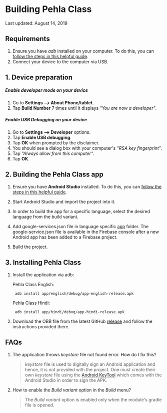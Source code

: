 # Building Pehla Class

Last updated: August 14, 2019

## Requirements
1. Ensure you have _adb_ installed on your computer. To do this, you can [follow the steps in this helpful guide](https://www.androidpit.com/how-to-install-adb-and-fastboot).
2. Connect your device to the computer via USB.

## 1. Device preparation

##### Enable developer mode on your device
1. Go to **Settings --> About Phone/tablet**.
2. Tap **Build Number** 7 times until it displays _"You are now a developer"_.

##### Enable USB Debugging on your device
1. Go to **Settings --> Developer** options.
2. Tap **Enable USB debugging**.
3. Tap **OK** when prompted by the disclaimer.
4. You should see a dialog box with your computer's _"RSA key fingerprint"_.
5. Tap _"Always allow from this computer"_.
6. Tap **OK**.

## 2. Building the Pehla Class app

1. Ensure you have **Android Studio** installed. To do this, you can [follow the steps in this helpful guide](https://developer.android.com/studio/install.html).
     
2. Start Android Studio and import the project into it.

3. In order to build the app for a specific language, select the desired language from the build variant.

4. Add google-services.json file in language specific [app](https://github.com/maqsoftware/Pehla-Class/tree/master/app/src) folder. The google-service.json file is available in the Firebase console after a new Android app has been added to a Firebase project.

5. Build the project.
		
## 3. Installing Pehla Class

1. Install the application via adb:

	Pehla Class English:

		adb install app/english/debug/app-english-release.apk
		
	Pehla Class Hindi:
	
		adb install app/hindi/debug/app-hindi-release.apk
		
2. Download the OBB file from the latest GitHub [release](https://github.com/maqsoftware/Pehla-Class/releases) and follow the instructions provided there.


## FAQs
1. The application throws _keystore_ file not found error. How do I fix this?
	> _keystore_ file is used to digitally sign an Android application and hence, it is not provided with the project. One must create their own _keystore_ file using the [Android KeyTool](https://developer.android.com/studio/publish/app-signing) which comes with the Android Studio in order to sign the APK.

2. How to enable the _Build variant_ option in the _Build_ menu?
	> The _Build variant_ option is enabled only when the module's gradle file is opened.